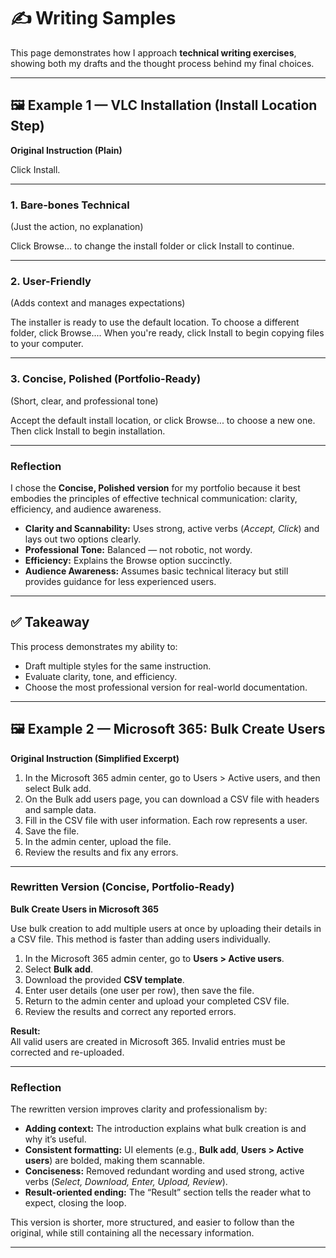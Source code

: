 # ✍️ Writing Samples

This page demonstrates how I approach **technical writing exercises**, showing both my drafts and the thought process behind my final choices.  

---

## 🖼️ Example 1 — VLC Installation (Install Location Step)

**Original Instruction (Plain)**  

Click Install.

---

### 1. Bare-bones Technical  
(Just the action, no explanation)  

Click Browse... to change the install folder or click Install to continue.

---

### 2. User-Friendly  
(Adds context and manages expectations)  

The installer is ready to use the default location. To choose a different folder, click Browse.... When you're ready, click Install to begin copying files to your computer.

---

### 3. Concise, Polished (Portfolio-Ready)  
(Short, clear, and professional tone)  

Accept the default install location, or click Browse... to choose a new one. Then click Install to begin installation.

---

### Reflection  
I chose the **Concise, Polished version** for my portfolio because it best embodies the principles of effective technical communication: clarity, efficiency, and audience awareness.  

- **Clarity and Scannability:** Uses strong, active verbs (*Accept, Click*) and lays out two options clearly.  
- **Professional Tone:** Balanced — not robotic, not wordy.  
- **Efficiency:** Explains the Browse option succinctly.  
- **Audience Awareness:** Assumes basic technical literacy but still provides guidance for less experienced users.  

---


## ✅ Takeaway  
This process demonstrates my ability to:  
- Draft multiple styles for the same instruction.  
- Evaluate clarity, tone, and efficiency.  
- Choose the most professional version for real-world documentation.  

---

## 🖼️ Example 2 — Microsoft 365: Bulk Create Users

**Original Instruction (Simplified Excerpt)**  

1. In the Microsoft 365 admin center, go to Users > Active users, and then select Bulk add.  
2. On the Bulk add users page, you can download a CSV file with headers and sample data.  
3. Fill in the CSV file with user information. Each row represents a user.  
4. Save the file.  
5. In the admin center, upload the file.  
6. Review the results and fix any errors.  

---

### Rewritten Version (Concise, Portfolio-Ready)

**Bulk Create Users in Microsoft 365**

Use bulk creation to add multiple users at once by uploading their details in a CSV file. This method is faster than adding users individually.  

1. In the Microsoft 365 admin center, go to **Users > Active users**.  
2. Select **Bulk add**.  
3. Download the provided **CSV template**.  
4. Enter user details (one user per row), then save the file.  
5. Return to the admin center and upload your completed CSV file.  
6. Review the results and correct any reported errors.  

**Result:**  
All valid users are created in Microsoft 365. Invalid entries must be corrected and re-uploaded.  

---

### Reflection  

The rewritten version improves clarity and professionalism by:  

- **Adding context:** The introduction explains what bulk creation is and why it’s useful.  
- **Consistent formatting:** UI elements (e.g., **Bulk add**, **Users > Active users**) are bolded, making them scannable.  
- **Conciseness:** Removed redundant wording and used strong, active verbs (*Select, Download, Enter, Upload, Review*).  
- **Result-oriented ending:** The “Result” section tells the reader what to expect, closing the loop.  

This version is shorter, more structured, and easier to follow than the original, while still containing all the necessary information.  

---
